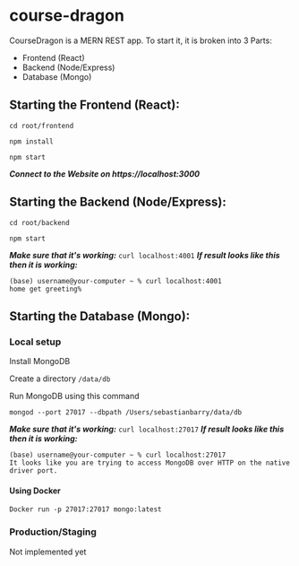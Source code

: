 # course-dragon

CourseDragon is a MERN REST app. To start it, it is broken into 3 Parts:

- Frontend (React)
- Backend (Node/Express)
- Database (Mongo)

Starting the Frontend (React):
----

`cd root/frontend`

`npm install`

`npm start`

_**Connect to the Website on https://localhost:3000**_

Starting the Backend (Node/Express): 
----

`cd root/backend`

`npm start`

_**Make sure that it's working:**_ `curl localhost:4001`
_**If result looks like this then it is working:**_ 

```
(base) username@your-computer ~ % curl localhost:4001
home get greeting%
```

Starting the Database (Mongo):
----

### Local setup

Install MongoDB

Create a directory `/data/db`

Run MongoDB using this command

`mongod --port 27017 --dbpath /Users/sebastianbarry/data/db`

_**Make sure that it's working:**_ `curl localhost:27017`
_**If result looks like this then it is working:**_ 

```
(base) username@your-computer ~ % curl localhost:27017
It looks like you are trying to access MongoDB over HTTP on the native driver port.
```


#### Using Docker

`Docker run -p 27017:27017 mongo:latest`

### Production/Staging

Not implemented yet
